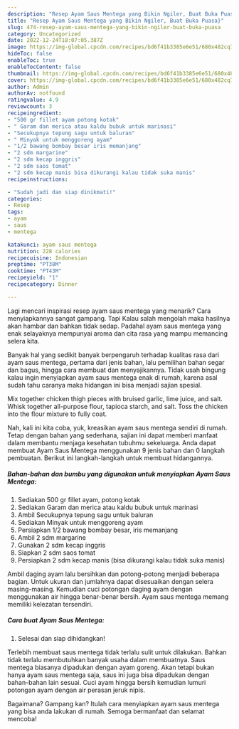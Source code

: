 ```yaml
---
description: "Resep Ayam Saus Mentega yang Bikin Ngiler, Buat Buka Puasa}"
title: "Resep Ayam Saus Mentega yang Bikin Ngiler, Buat Buka Puasa}"
slug: 474-resep-ayam-saus-mentega-yang-bikin-ngiler-buat-buka-puasa
category: Uncategorized
date: 2022-12-24T18:07:05.387Z
image: https://img-global.cpcdn.com/recipes/bd6f41b3385e6e51/680x482cq70/ayam-saus-mentega-foto-resep-utama.jpg
hideToc: false
enableToc: true
enableTocContent: false
thumbnail: https://img-global.cpcdn.com/recipes/bd6f41b3385e6e51/680x482cq70/ayam-saus-mentega-foto-resep-utama.jpg
cover: https://img-global.cpcdn.com/recipes/bd6f41b3385e6e51/680x482cq70/ayam-saus-mentega-foto-resep-utama.jpg
author: Admin
authorAv: notfound
ratingvalue: 4.9
reviewcount: 3
recipeingredient:
- "500 gr fillet ayam potong kotak"
- " Garam dan merica atau kaldu bubuk untuk marinasi"
- "Secukupnya tepung sagu untuk baluran"
- " Minyak untuk menggoreng ayam"
- "1/2 bawang bombay besar iris memanjang"
- "2 sdm margarine"
- "2 sdm kecap inggris"
- "2 sdm saos tomat"
- "2 sdm kecap manis bisa dikurangi kalau tidak suka manis"
recipeinstructions:

- "Sudah jadi dan siap dinikmati!"
categories:
- Resep
tags:
- ayam
- saus
- mentega

katakunci: ayam saus mentega 
nutrition: 228 calories
recipecuisine: Indonesian
preptime: "PT38M"
cooktime: "PT43M"
recipeyield: "1"
recipecategory: Dinner

---
```



Lagi mencari inspirasi resep ayam saus mentega yang menarik? Cara menyiapkannya sangat gampang. Tapi Kalau salah mengolah maka hasilnya akan hambar dan bahkan tidak sedap. Padahal ayam saus mentega yang enak selayaknya mempunyai aroma dan cita rasa yang mampu memancing selera kita.


Banyak hal yang sedikit banyak berpengaruh terhadap kualitas rasa dari ayam saus mentega, pertama dari jenis bahan, lalu pemilihan bahan segar dan bagus, hingga cara membuat dan menyajikannya. Tidak usah bingung kalau ingin menyiapkan ayam saus mentega enak di rumah, karena asal sudah tahu caranya maka hidangan ini bisa menjadi sajian spesial.

Mix together chicken thigh pieces with bruised garlic, lime juice, and salt. Whisk together all-purpose flour, tapioca starch, and salt. Toss the chicken into the flour mixture to fully coat.


Nah, kali ini kita coba, yuk, kreasikan ayam saus mentega sendiri di rumah. Tetap dengan bahan yang sederhana, sajian ini dapat memberi manfaat dalam membantu menjaga kesehatan tubuhmu sekeluarga. Anda dapat membuat Ayam Saus Mentega menggunakan 9 jenis bahan dan 0 langkah pembuatan. Berikut ini langkah-langkah untuk membuat hidangannya.

<!--inarticleads1-->

##### Bahan-bahan dan bumbu yang digunakan untuk menyiapkan Ayam Saus Mentega:

1. Sediakan 500 gr fillet ayam, potong kotak
1. Sediakan  Garam dan merica atau kaldu bubuk untuk marinasi
1. Ambil Secukupnya tepung sagu untuk baluran
1. Sediakan  Minyak untuk menggoreng ayam
1. Persiapkan 1/2 bawang bombay besar, iris memanjang
1. Ambil 2 sdm margarine
1. Gunakan 2 sdm kecap inggris
1. Siapkan 2 sdm saos tomat
1. Persiapkan 2 sdm kecap manis (bisa dikurangi kalau tidak suka manis)


Ambil daging ayam lalu bersihkan dan potong-potong menjadi beberapa bagian. Untuk ukuran dan jumlahnya dapat disesuaikan dengan selera masing-masing. Kemudian cuci potongan daging ayam dengan menggunakan air hingga benar-benar bersih. Ayam saus mentega memang memiliki kelezatan tersendiri. 

<!--inarticleads2-->

##### Cara buat Ayam Saus Mentega:


1. Selesai dan siap dihidangkan!

Terlebih membuat saus mentega tidak terlalu sulit untuk dilakukan. Bahkan tidak terlalu membutuhkan banyak usaha dalam membuatnya. Saus mentega biasanya dipadukan dengan ayam goreng. Akan tetapi bukan hanya ayam saus mentega saja, saus ini juga bisa dipadukan dengan bahan-bahan lain sesuai. Cuci ayam hingga bersih kemudian lumuri potongan ayam dengan air perasan jeruk nipis. 

Bagaimana? Gampang kan? Itulah cara menyiapkan ayam saus mentega yang bisa anda lakukan di rumah. Semoga bermanfaat dan selamat mencoba!
